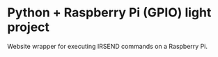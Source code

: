 # Python + Raspberry Pi (GPIO) light project

Website wrapper for executing IRSEND commands on a Raspberry Pi.